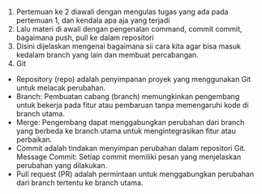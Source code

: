 1. Pertemuan ke 2 diawali dengan mengulas tugas yang ada pada pertemuan 1, dan kendala apa aja yang terjadi
2. Lalu materi di awali dengan pengenalan command, commit commit, bagaimana push, pull ke dalam repositori
3. Disini dijelaskan mengenai bagaimana sii cara kita agar bisa masuk kedalam branch yang lain dan membuat percabangan.
4. Git 
- Repository (repo) adalah penyimpanan proyek yang menggunakan Git untuk melacak perubahan.
- Branch: Pembuatan cabang (branch) memungkinkan pengembang untuk bekerja pada fitur atau pembaruan tanpa memengaruhi kode di branch utama.
- Merge: Pengembang dapat menggabungkan perubahan dari branch yang berbeda ke branch utama untuk mengintegrasikan fitur atau perbaikan.
- Commit adalah tindakan menyimpan perubahan dalam repositori Git. Message Commit: Setiap commit memiliki pesan yang menjelaskan perubahan yang dilakukan.
- Pull request (PR) adalah permintaan untuk menggabungkan perubahan dari branch tertentu ke branch utama.